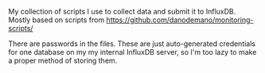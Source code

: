 My collection of scripts I use to collect data and submit it to InfluxDB. Mostly based on scripts from https://github.com/danodemano/monitoring-scripts/

There are passwords in the files. These are just auto-generated credentials for one database on my my internal InfluxDB server, so I'm too lazy to make a proper method of storing them.